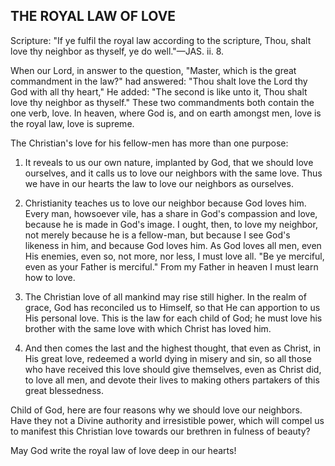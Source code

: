 ## THE ROYAL LAW OF LOVE ##

Scripture: "If ye fulfil the royal law according to the scripture, Thou, shalt love thy neighbor as thyself, ye do well."—JAS. ii. 8.



When our Lord, in answer to the question, "Master, which is the great commandment in the law?" had answered: "Thou shalt love the Lord thy God with all thy heart," He added: "The second is like unto it, Thou shalt love thy neighbor as thyself." These two commandments both contain the one verb, love. In heaven, where God is, and on earth amongst men, love is the royal law, love is supreme.



The Christian's love for his fellow-men has more than one purpose:



1. It reveals to us our own nature, implanted by God, that we should love ourselves, and it calls us to love our neighbors with the same love. Thus we have in our hearts the law to love our neighbors as ourselves.



2. Christianity teaches us to love our neighbor because God loves him. Every man, howsoever vile, has a share in God's compassion and love, because he is made in God's image. I ought, then, to love my neighbor, not merely because he is a fellow-man, but because I see God's likeness in him, and because God loves him. As God loves all men, even His enemies, even so, not more, nor less, I must love all. "Be ye merciful, even as your Father is merciful." From my Father in heaven I must learn how to love.



3. The Christian love of all mankind may rise still higher. In the realm of grace, God has reconciled us to Himself, so that He can apportion to us His personal love. This is the law for each child of God; he must love his brother with the same love with which Christ has loved him.



4. And then comes the last and the highest thought, that even as Christ, in His great love, redeemed a world dying in misery and sin, so all those who have received this love should give themselves, even as Christ did, to love all men, and devote their lives to making others partakers of this great blessedness.



Child of God, here are four reasons why we should love our neighbors. Have they not a Divine authority and irresistible power, which will compel us to manifest this Christian love towards our brethren in fulness of beauty?



May God write the royal law of love deep in our hearts!

